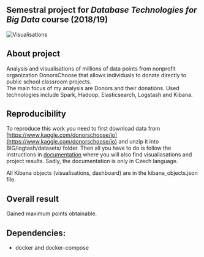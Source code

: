 ## Semestral project for _Database Technologies for Big Data_ course (2018/19)

![Visualisations](https://i.imgur.com/82BfJeV.png)

## About project
Analysis and visualisations of millions of data points from nonprofit organization DonorsChoose that allows individuals to donate directly to public school classroom projects. <br/>
The main focus of my analysis are Donors and their donations. Used technologies include Spark, Hadoop, Elasticsearch, Logstash and Kibana. 

## Reproducibility
To reproduce this work you need to first download data from [https://www.kaggle.com/donorschoose/io](https://www.kaggle.com/donorschoose/io) and unzip it into BIG/logtash/datasets/ folder. Then all you have to do is follow the instructions in [documentation](/BIG/Documentation/Documentation.pdf) where you will also find  visualiasations and project results. Sadly, the documentation is only in Czech language.

All Kibana objects (visualisations, dashboard) are in the kibana_objects.json file. 

## Overall result
Gained maximum points obtainable.

## Dependencies:
- docker and docker-compose
